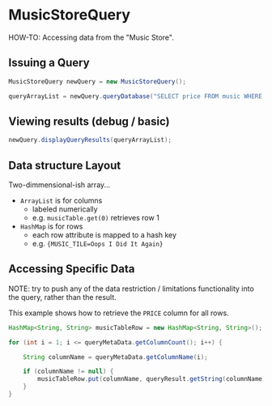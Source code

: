 # MusicStoreQuery

HOW-TO: Accessing data from the "Music Store".

## Issuing a Query

```java
MusicStoreQuery newQuery = new MusicStoreQuery();

queryArrayList = newQuery.queryDatabase("SELECT price FROM music WHERE price < 10")
```

## Viewing results (debug / basic)

```java
newQuery.displayQueryResults(queryArrayList);
```

## Data structure Layout

Two-dimmensional-ish array...

- `ArrayList` is for columns
  - labeled numerically
  - e.g. `musicTable.get(0)` retrieves row 1
- `HashMap` is for rows
  - each row attribute is mapped to a hash key
  - e.g. `{MUSIC_TILE=Oops I Did It Again}`

## Accessing Specific Data

NOTE: try to push any of the data restriction / limitations functionality into the query, rather than the result.

This example shows how to retrieve the `PRICE` column for all rows.

```java
HashMap<String, String> musicTableRow = new HashMap<String, String>();

for (int i = 1; i <= queryMetaData.getColumnCount(); i++) {

    String columnName = queryMetaData.getColumnName(i);

    if (columnName != null) {
        musicTableRow.put(columnName, queryResult.getString(columnName).get("PRICE"));
    }
}
```